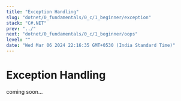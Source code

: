 ```yaml
---
title: "Exception Handling"
slug: "dotnet/0_fundamentals/0_c/1_beginner/exception"
stack: "C#.NET"
prev: "../"
next: "dotnet/0_fundamentals/0_c/1_beginner/oops"
level: ""
date: "Wed Mar 06 2024 22:16:35 GMT+0530 (India Standard Time)"
---
```



# Exception Handling

coming soon...